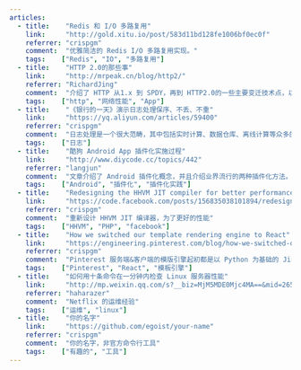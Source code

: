 ```yaml
---
articles:
  - title:    "Redis 和 I/O 多路复用"
    link:     "http://gold.xitu.io/post/583d11bd128fe1006bf0ec0f"
    referrer: "crispgm"
    comment:  "优雅简洁的 Redis I/O 多路复用实现。"
    tags:    ["Redis", "IO", "多路复用"]
  - title:    "HTTP 2.0的那些事"
    link:     "http://mrpeak.cn/blog/http2/"
    referrer: "RichardJing"
    comment:  "介绍了 HTTP 从1.x 到 SPDY，再到 HTTP2.0的一些主要变迁技术点，以及 HTTP2.0的应用现状。如果要在自己的 App 中加入 server push，处理自己创建 Socket 并自定义协议之外，还可以尝试一下 HTTP2.0"
    tags:    ["http", "网络性能", "App"]
  - title:    "《银行的一天》演示日志处理保序、不丢、不重"
    link:     "https://yq.aliyun.com/articles/59400"
    referrer: "crispgm"
    comment:  "日志处理是一个很大范畴，其中包括实时计算、数据仓库、离线计算等众多的点。这篇文章主要目的为了讨论如何在实时计算场景中，如何能做到日志处理保序、不丢失、不重复，并且在上下游业务系统不可靠（存在故障），业务流量剧烈波动情况下，如何保持这三点。"
    tags:    ["日志"]
  - title:    "酷狗 Android App 插件化实施过程"
    link:     "http://www.diycode.cc/topics/442"
    referrer: "langjun"
    comment:  "文章介绍了 Android 插件化概念，并且介绍业界流行的两种插件化方法。再通过酷狗 App 的插件化实践，来介绍插件化实施过程。"
    tags:    ["Android", "插件化", "插件化实践"]
  - title:    "Redesigning the HHVM JIT compiler for better performance"
    link:     "https://code.facebook.com/posts/156835038101894/redesigning-the-hhvm-jit-compiler-for-better-performance/"
    referrer: "crispgm"
    comment:  "重新设计 HHVM JIT 编译器，为了更好的性能"
    tags:    ["HHVM", "PHP", "facebook"]
  - title:    "How we switched our template rendering engine to React"
    link:     "https://engineering.pinterest.com/blog/how-we-switched-our-template-rendering-engine-react"
    referrer: "crispgm"
    comment:  "Pinterest 服务端&客户端的模版引擎起初都是以 Python 为基础的 Jinja，需要同时维护两套语法相同的引擎。在增加了维护成本的同时，也带来了很多 bug。于是，他们统一迁移成了服务端 Node 渲染 React 的模式。"
    tags:    ["Pinterest", "React", "模板引擎"]
  - title:    "如何用十条命令在一分钟内检查 Linux 服务器性能"
    link:     "http://mp.weixin.qq.com/s?__biz=MjM5MDE0Mjc4MA==&mid=2650994146&idx=1&sn=f6b0987a06831805b4c343c417121827&chksm=bdbf0db18ac884a7166b4f440f577148b72d08b6ec72f368a4e7898877cbadfa36b2a1cba1c0&scene=0#wechat_redirect"
    referrer: "haharazer"
    comment:  "Netflix 的运维经验"
    tags:    ["运维", "linux"]
  - title:    "你的名字"
    link:     "https://github.com/egoist/your-name"
    referrer: "crispgm"
    comment:  "你的名字，非官方命令行工具"
    tags:    ["有趣的", "工具"]
---
```

